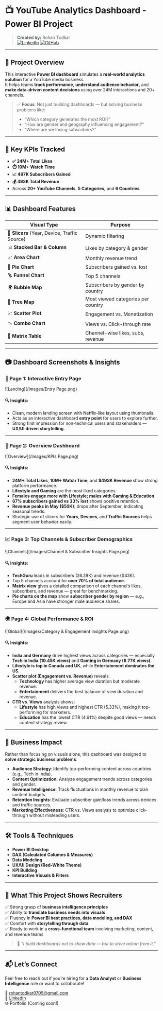 # 📺 YouTube Analytics Dashboard - Power BI Project

> **Created by:** Rohan Todkar  
> [![LinkedIn](https://img.shields.io/badge/LinkedIn-blue?logo=linkedin)](https://www.linkedin.com/in/rohantodkar0705/) [![GitHub](https://img.shields.io/badge/GitHub-black?logo=github)]([https://github.com/](https://github.com/Rohan-Todkar-2003))

---

## 📌 Project Overview

This interactive **Power BI dashboard** simulates a **real-world analytics solution** for a YouTube media business.  
It helps teams **track performance**, **understand audience behavior**, and **make data-driven content decisions** using over 24M interactions and 20+ channels.

> ✅ **Focus**: Not just building dashboards — but solving business problems like:  
> - "Which category generates the most ROI?"  
> - "How are gender and geography influencing engagement?"  
> - "Where are we losing subscribers?"

---

## 🚀 Key KPIs Tracked

- **✅ 24M+ Total Likes**  
- **⏱️ 10M+ Watch Time**  
- **📈 487K Subscribers Gained**  
- **💰 493K Total Revenue**  
- Across **20+ YouTube Channels**, **5 Categories**, and **6 Countries**

---

## 📊 Dashboard Features

| Visual Type | Purpose |
|-------------|---------|
| 📌 **Slicers** (Year, Device, Traffic Source) | Dynamic filtering |
| 📊 **Stacked Bar & Column** | Likes by category & gender |
| 📈 **Area Chart** | Monthly revenue trend |
| 🔄 **Pie Chart** | Subscribers gained vs. lost |
| 🪜 **Funnel Chart** | Top 5 channels |
| 🌍 **Bubble Map** | Subscribers by gender by country |
| 🌲 **Tree Map** | Most viewed categories per country |
| 💹 **Scatter Plot** | Engagement vs. Monetization |
| 📉 **Combo Chart** | Views vs. Click-through rate |
| 🧮 **Matrix Table** | Channel-wise likes, subs, revenue |

---

## 📷 Dashboard Screenshots & Insights


### 🔻 Page 1: Interactive Entry Page
![Landing](/Images/Entry Page.png)

#### 🔍 Insights:
- Clean, modern landing screen with Netflix-like layout using thumbnails.
- Acts as an interactive dashboard **entry point** for users to explore further.
- Strong first impression for non-technical users and stakeholders — **UX/UI driven storytelling**.

---
### 🧠 Page 2: Overview Dashboard
![Overview](/Images/KPIs Page.png)

#### 🔍 Insights:
- **24M+ Total Likes**, **10M+ Watch Time**, and **$493K Revenue** show strong platform performance.
- **Lifestyle and Gaming** are the most liked categories.
- **Females engage more with Lifestyle; males with Gaming & Education**.
- **67% subscribers gained vs 33% lost** shows positive retention.
- **Revenue peaks in May ($50K)**; drops after September, indicating seasonal trends.
- Strategic use of slicers for **Years**, **Devices**, and **Traffic Sources** helps segment user behavior easily.

---

### 📈 Page 3: Top Channels & Subscriber Demographics
![Channels](/Images/Channel & Subscriber Insights Page.png)

#### 🔍 Insights:
- **TechGuru** leads in subscribers (36.38K) and revenue ($43K).
- Top 5 channels account for **over 70% of total audience**.
- **Matrix view** gives a detailed comparison of each channel’s likes, subscribers, and revenue — great for benchmarking.
- **Pie charts on the map** show **subscriber gender by region** — e.g., Europe and Asia have stronger male audience shares.

---

### 🌍 Page 4: Global Performance & ROI
![Global](/Images/Category & Engagement Insights Page.png)

#### 🔍 Insights:
- **India and Germany** drive highest views across categories — especially **Tech in India (10.45K views)** and **Gaming in Germany (8.77K views)**.
- **Lifestyle is top in Canada and UK**, while **Entertainment dominates the US**.
- **Scatter plot (Engagement vs. Revenue)** reveals:
  - **Technology** has higher average view duration but moderate revenue.
  - **Entertainment** delivers the best balance of view duration and revenue.
- **CTR vs. Views** analysis shows:
  - **Lifestyle** has high views and highest CTR (5.33%), making it top-performing for marketers.
  - **Education** has the lowest CTR (4.61%) despite good views — needs content strategy review.

---

## 🎯 Business Impact

Rather than focusing on visuals alone, this dashboard was designed to **solve strategic business problems**:

- **Audience Strategy**: Identify top-performing content across countries (e.g., Tech in India).
- **Content Optimization**: Analyze engagement trends across categories and gender.
- **Revenue Intelligence**: Track fluctuations in monthly revenue to plan content budgets.
- **Retention Insights**: Evaluate subscriber gain/loss trends across devices and traffic sources.
- **Marketing Effectiveness**: CTR vs. Views analysis to optimize click-through without misleading users.

---

## 🛠️ Tools & Techniques

- **Power BI Desktop**
- **DAX (Calculated Columns & Measures)**
- **Data Modeling**
- **UX/UI Design (Red-White Theme)**
- **KPI Building**
- **Interactive Visuals & Filters**

---

## 💼 What This Project Shows Recruiters

✅ Strong grasp of **business intelligence principles**  
✅ Ability to **translate business needs into visuals**  
✅ Fluency in **Power BI best practices, data modeling, and DAX**  
✅ Comfort with **storytelling through data**  
✅ Ready to work in a **cross-functional team** involving marketing, content, and revenue teams

> 📣 _"I build dashboards not to show data — but to drive action from it."_  

---

## 📬 Let’s Connect

Feel free to reach out if you’re hiring for a **Data Analyst** or **Business Intelligence** role or want to collaborate!

📧 rohantodkar0705@gmail.com  
🔗 [LinkedIn](https://www.linkedin.com/in/rohantodkar0705/)  
🌐 Portfolio (Coming soon!)
